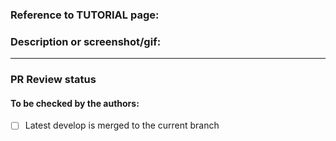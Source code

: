<!--
Before submitting this PR please be sure it follows our guidelines:

  * 
-->

### Reference to TUTORIAL page:

<!-- Example: -->
<!-- * https://guides.emberjs.com/v3.19.0/components/component-arguments-and-html-attributes/ -->
<!--Page should be version specific-->

### Description or screenshot/gif:

<!-- Description of the change or gif -->

---

### PR Review status
<!--
#### To be checked by the reviewers:

- [ ] Reviewer understands the original issue/feature
- [ ] Code quality review is done
- [ ] Architecture review is done
- [ ] Branch checked out and tested locally
- [ ] Feature implemented is not breaking the offline mode 
  - download event,
  - turn laptop wifi off
  - access following pages:
     - home/events
     - event/id
     - event/id/team
     - event/id/offers
     - event/id/offers/id/edit/offer-details
     - event/id/offers/id/edit/offer + click PDF button
     - event/id/offers, click PDF button
     - event/id/confirmation
     - event/id/reforecasts
     - event/id/settlement

-->
#### To be checked by the authors:

<!-- This one is needed to make sure tests won't fail on develop after merge, -->
<!-- even though they are passing in PR the branch -->

- [ ] Latest develop is merged to the current branch
